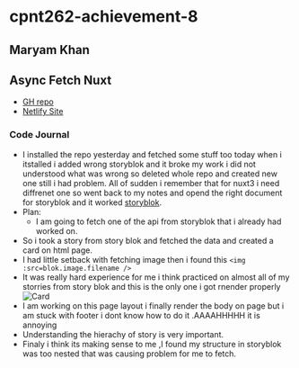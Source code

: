 # cpnt262-achievement-8

## Maryam Khan

## Async Fetch Nuxt

- [GH repo](https://github.com/maryambkhan/cpnt262-achievement-8)
- [Netlify Site]()

### Code Journal

- I installed the repo yesterday and fetched some stuff too today when i 
  itstalled i added wrong storyblok and it broke my work i did not understood 
  what was wrong so deleted whole repo and created new one still i had problem.
  All of sudden i remember that for nuxt3 i need diffrenet one
  so went back to my notes and opend the right document for storyblok and it worked
  [storyblok](https://www.storyblok.com/mp/storyblok-meets-vue3-nuxt3).
- Plan:
  - I am going  to fetch one of the api from storyblok that i already had worked on.
- So i took a story from story blok and fetched the data and created a card on html page.
- I had little setback with fetching image then i found this  `<img :src=blok.image.filename />`
- It was really hard experience for me i  think practiced on almost all of my storries from 
 story blok and this is the only one i got rnender properly 
 ![Card](images/apifetch.PNG)
- I am working on this page layout i finally render the body on page but i am stuck with 
  footer i dont know how to do it .AAAAHHHHH it is annoying
- Understanding the hierachy of story is very important.
- Finaly i think its making sense to me ,I found my structure in storyblok was too nested that was causing 
  problem for me to fetch.
